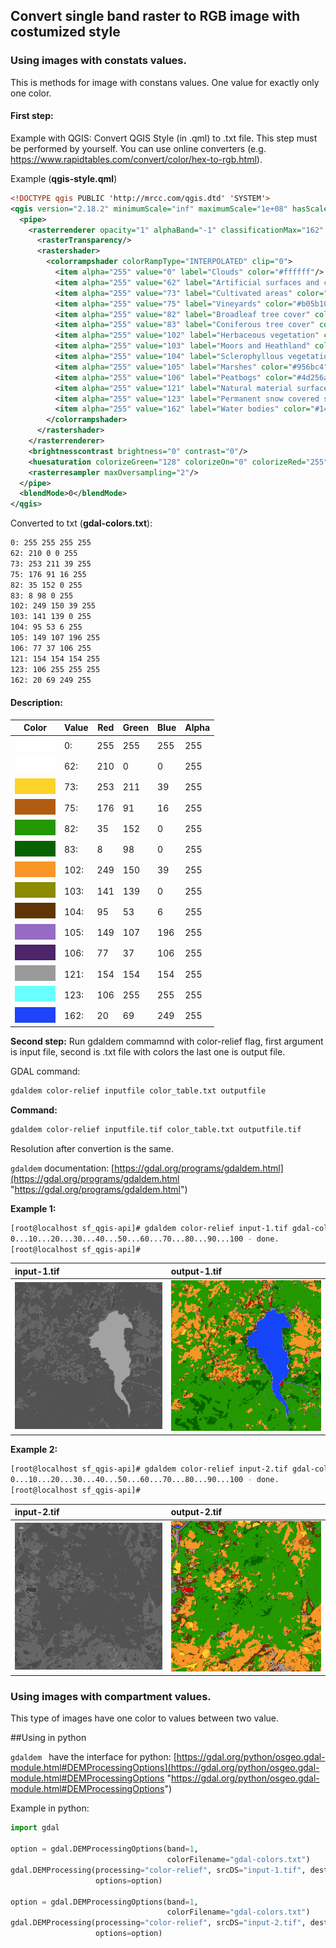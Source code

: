 ## Convert single band raster to RGB image with costumized style

### Using images with constats values.

This is methods for image with constans values. One value for exactly only one color.

#### **First step:**
Example with QGIS:
Convert QGIS Style (in .qml) to .txt file.
This step must be performed by yourself.
You can use online converters (e.g. https://www.rapidtables.com/convert/color/hex-to-rgb.html).

Example (**qgis-style.qml**)
```xml
<!DOCTYPE qgis PUBLIC 'http://mrcc.com/qgis.dtd' 'SYSTEM'>
<qgis version="2.18.2" minimumScale="inf" maximumScale="1e+08" hasScaleBasedVisibilityFlag="0">
  <pipe>
    <rasterrenderer opacity="1" alphaBand="-1" classificationMax="162" classificationMinMaxOrigin="CumulativeCutFullExtentEstimated" band="1" classificationMin="5" type="singlebandpseudocolor">
      <rasterTransparency/>
      <rastershader>
        <colorrampshader colorRampType="INTERPOLATED" clip="0">
          <item alpha="255" value="0" label="Clouds" color="#ffffff"/>
          <item alpha="255" value="62" label="Artificial surfaces and constructions" color="#d20000"/>
          <item alpha="255" value="73" label="Cultivated areas" color="#fdd327"/>
          <item alpha="255" value="75" label="Vineyards" color="#b05b10"/>
          <item alpha="255" value="82" label="Broadleaf tree cover" color="#239800"/>
          <item alpha="255" value="83" label="Coniferous tree cover" color="#086200"/>
          <item alpha="255" value="102" label="Herbaceous vegetation" color="#f99627"/>
          <item alpha="255" value="103" label="Moors and Heathland" color="#8d8b00"/>
          <item alpha="255" value="104" label="Sclerophyllous vegetation" color="#5f3506"/>
          <item alpha="255" value="105" label="Marshes" color="#956bc4"/>
          <item alpha="255" value="106" label="Peatbogs" color="#4d256a"/>
          <item alpha="255" value="121" label="Natural material surfaces" color="#9a9a9a"/>
          <item alpha="255" value="123" label="Permanent snow covered surfaces" color="#6affff"/>
          <item alpha="255" value="162" label="Water bodies" color="#1445f9"/>
        </colorrampshader>
      </rastershader>
    </rasterrenderer>
    <brightnesscontrast brightness="0" contrast="0"/>
    <huesaturation colorizeGreen="128" colorizeOn="0" colorizeRed="255" colorizeBlue="128" grayscaleMode="0" saturation="0" colorizeStrength="100"/>
    <rasterresampler maxOversampling="2"/>
  </pipe>
  <blendMode>0</blendMode>
</qgis>

```
Converted to txt (**gdal-colors.txt**):
```txt
0: 255 255 255 255
62: 210 0 0 255
73: 253 211 39 255
75: 176 91 16 255
82: 35 152 0 255
83: 8 98 0 255
102: 249 150 39 255
103: 141 139 0 255
104: 95 53 6 255
105: 149 107 196 255
106: 77 37 106 255
121: 154 154 154 255
123: 106 255 255 255
162: 20 69 249 255
```

#### **Description:**

|   Color   |   Value   |   Red   |   Green   |   Blue   |   Alpha   |
| ------------ | ------------ | ------------ | ------------ | ------------ | ------------ |
|   ![#ffffff](/qgis-style-save-as-image/img/colors/ffffff-65x25.png)   |   0:   |   255   |   255   |   255   |   255   |
|   ![#d20000](/qgis-style-save-as-image/img/colors/d20000-65x25.png)   |   62:   |   210   |   0   |   0   |   255   |
|   ![#fdd327](/qgis-style-save-as-image/img/colors/fdd327-65x25.png)   |   73:   |   253   |   211   |   39   |   255   |
|   ![#b05b10](/qgis-style-save-as-image/img/colors/b05b10-65x25.png)   |   75:   |   176   |   91   |   16   |   255   |
|   ![#239800](/qgis-style-save-as-image/img/colors/239800-65x25.png)   |   82:   |   35   |   152   |   0   |   255   |
|   ![#086200](/qgis-style-save-as-image/img/colors/086200-65x25.png)   |   83:   |   8   |   98   |   0   |   255   |
|   ![#f99627](/qgis-style-save-as-image/img/colors/f99627-65x25.png)   |   102:   |   249   |   150   |   39   |   255   |
|   ![#8d8b00](/qgis-style-save-as-image/img/colors/8d8b00-65x25.png)   |   103:   |   141   |   139   |   0   |   255   |
|   ![#5f3506](/qgis-style-save-as-image/img/colors/5f3506-65x25.png)   |   104:   |   95   |   53   |   6   |   255   |
|   ![#956bc4](/qgis-style-save-as-image/img/colors/956bc4-65x25.png)   |   105:   |   149   |   107   |   196   |   255   |
|   ![#4d256a](/qgis-style-save-as-image/img/colors/4d256a-65x25.png)   |   106:   |   77   |   37   |   106   |   255   |
|   ![#9a9a9a](/qgis-style-save-as-image/img/colors/9a9a9a-65x25.png)   |   121:   |   154   |   154   |   154   |   255   |
|   ![#6affff](/qgis-style-save-as-image/img/colors/6affff-65x25.png)   |   123:   |   106   |   255   |   255   |   255   |
|   ![#1445f9](/qgis-style-save-as-image/img/colors/1445f9-65x25.png)   |   162:   |   20   |   69   |   249   |   255   |

**Second step:**
Run gdaldem commamnd with color-relief flag, first argument is input file, second is .txt file with colors the last one is output file.

GDAL command:
```bash
gdaldem color-relief inputfile color_table.txt outputfile
```

**Command:**

```bash
gdaldem color-relief inputfile.tif color_table.txt outputfile.tif
```

Resolution after convertion is the same.

```gdaldem``` documentation:
[https://gdal.org/programs/gdaldem.html](https://gdal.org/programs/gdaldem.html "https://gdal.org/programs/gdaldem.html")

**Example 1:**
```bash
[root@localhost sf_qgis-api]# gdaldem color-relief input-1.tif gdal-colors.txt output-1.tif
0...10...20...30...40...50...60...70...80...90...100 - done.
[root@localhost sf_qgis-api]#
```
| input-1.tif | output-1.tif |
| :------------ | :------------ |
![input-1.tif](https://github.com/lazyspot/gdal-tools/blob/master/qgis-style-save-as-image/img/input-1.png) | ![output-1.tif](https://github.com/lazyspot/gdal-tools/blob/master/qgis-style-save-as-image/img/output-1.png) |

**Example 2:**
```bash
[root@localhost sf_qgis-api]# gdaldem color-relief input-2.tif gdal-colors.txt output-2.tif
0...10...20...30...40...50...60...70...80...90...100 - done.
[root@localhost sf_qgis-api]#
```
| input-2.tif | output-2.tif |
| :------------ | :------------ |
| ![input-2.tif](https://github.com/lazyspot/gdal-tools/blob/master/qgis-style-save-as-image/img/input-2.png) | ![output-2.tif](https://github.com/lazyspot/gdal-tools/blob/master/qgis-style-save-as-image/img/output-2.png) |

### Using images with compartment values.
This type of images have one color to values between two value.


##Using in python


```gdaldem ``` have the interface for python:
[https://gdal.org/python/osgeo.gdal-module.html#DEMProcessingOptions](https://gdal.org/python/osgeo.gdal-module.html#DEMProcessingOptions "https://gdal.org/python/osgeo.gdal-module.html#DEMProcessingOptions")

Example in python:
```python
import gdal

option = gdal.DEMProcessingOptions(band=1,
                                   colorFilename="gdal-colors.txt")
gdal.DEMProcessing(processing="color-relief", srcDS="input-1.tif", destName="output-1.tif",
                   options=option)
                   
option = gdal.DEMProcessingOptions(band=1,
                                   colorFilename="gdal-colors.txt")
gdal.DEMProcessing(processing="color-relief", srcDS="input-2.tif", destName="output-2.tif",
                   options=option)
```